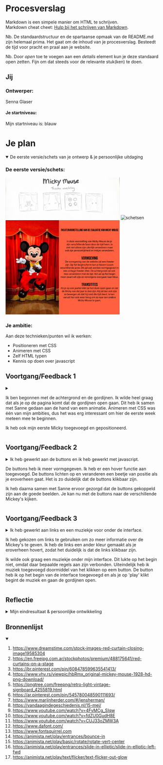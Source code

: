 # Procesverslag
Markdown is een simpele manier om HTML te schrijven.  
Markdown cheat cheet: [Hulp bij het schrijven van Markdown](https://github.com/adam-p/markdown-here/wiki/Markdown-Cheatsheet).

Nb. De standaardstructuur en de spartaanse opmaak van de README.md zijn helemaal prima. Het gaat om de inhoud van je procesverslag. Besteedt de tijd voor pracht en praal aan je website.

Nb. Door *open* toe te voegen aan een *details* element kun je deze standaard open zetten. Fijn om dat steeds voor de relevante stuk(ken) te doen.





## Jij

### Ontwerper:
Senna Glaser

#### Je startniveau:
Mijn startniveau is: blauw





# Je plan

<details open>
  <summary>De eerste versie/schets van je ontwerp & je persoonlijke uitdaging</summary>

  ### De eerste versie/schets:
  <img src="readme-images/schetsen.png" width="375px" alt="schetsen">
  <img src="readme-images/versie1.png" width="375px" alt="schetsen">
  <img src="readme-images/idee.png" width="375px" alt="schetsen">

  ### Je ambitie: 
  Aan deze technieken/punten wil ik werken:
  - Positioneren met CSS
  - Animeren met CSS
  - Zelf HTML typen
  - Kennis op doen over javascript
 
</details>




## Voortgang/Feedback 1

<details>
  <summary>
  
  Ik ben begonnen met de achtergrond en de gordijnen. Ik wilde heel graag dat als je op de pagina komt dat de gordijnen open gaan. Dit heb ik samen met Sanne gedaan aan de hand van eem animatie. Animeren met CSS was één van mijn ambities, dus het was erg interessant om hier de eerste week meteen mee te beginnen. 

  Ik heb ook mijn eerste Micky toegevoegd en gepositioneerd. 

  
  </summary>

  ### Bevinding 1:
  Het idee was dat als er een nieuwe micky kwam de gordijnen dicht en weer open zouden gaan. Uit de feedback bleek dat dit vertraging brengt in de interface en je minder soepel door interface kan. 

  #### oplossing:
  Ik heb er toen voor gekozen dat de gordijnen alleen op het begin open gaan. Als je nu op een ander jaartal klikt komt meteen de goede Mickey in beeld. Je hoeft niet meer te wachtenm tot de gordijnen open zijn. 

  ### Bevinding 2:
  Ik had zelf nog niet nagedacht over geluid, dus ik kreeg als feedback dat dit een leuke extra zou kunnen zijn. Bij Mickey Mouse kan je namelijk veel passende geluiden vinden om zo de interface nog meer een geheel te maken. 

  #### oplossing:
  Geluiden zoeken die passen bij het concept en het onderwerp.

  ### Bevinding 3:
  We hadden les gehad over animaties in de interface. Hier had ik ook nog niet overna gedacht. Dit is wel een detail die ik graag wil toevoegem in mijn interface. Dit brengt namelijk meer leven in de interface.

  #### oplossing:
  Ik heb verschillende animaties opgezocht en die ga ik toevoegen aan de Mickey's. 

  ### Bevinding 4:
  We hadden les gehad over animaties in de interface. Hier had ik ook nog niet overna gedacht. Dit is wel een detail die ik graag wil toevoegem in mijn interface. Dit brengt namelijk meer leven in de interface.

  #### oplossing:
  Ik heb verschillende animaties opgezocht en die ga ik toevoegen aan de Mickey's. 

  ### Bevinding 5:
  Ik had eerst normale buttons, maar ik wilde dat de buttons ook bij het thema van de interface zouden passen. 

  #### oplossing:
  Ik heb er toen voor gekozen om de buttons zelf in Illustrator vorm te geven. 


</details>




## Voortgang/Feedback 2

<details>
  <summary>
  Ik heb gewerkt aan de buttons en ik heb gewerkt met javascript. 

  De buttons heb ik meer vormgegeven. Ik heb er een hover functie aan toegevoegd. De buttons lichten op en veranderen een beetje van positie als je eroverheen gaat. Het is zo duidelijk dat de buttons klikbaar zijn. 

  Ik heb daarna samen met Sanne ervoor gezorgd dat de buttons gekoppeld zijn aan de goede beelden. Je kan nu met de buttons naar de verschillende Mickey's kijken. 
  
  </summary>
  
  ### Bevinding 1:
  Het contrast van de tekst was nog niet goed. Ik heb de kleur van de letter daarom wat feller geel gemaakt. Zo springen de letters er meer uit en zijn ze beter zichtbaar.

  <img src="readme-images/veranderingtekst.png" width="375px" alt="tekst">

  #### oplossing:
  Beschrijving hoe je het hebt hebt opgelost of als het niet gelukt is hoe je het zou oplossen (tekst en afbeeding(en)).

  ### Bevinding 2:
  De Mickey's waren nog niet allemaal even groot. Ik kreeg de feedback dat het meer een geheel zou zijn als ze allemaal evem groot zouden zijn. Vooral de Mickey 1999 was kleiner dan de rest. Deze Mickey valt daarom ook wat minder op.

  #### oplossing:
  Ik heb alle Mickey's ongeveer even groot gemaakt zodat het allemaal een geheel is. 

  ### Bevinding 3:
  Ik had nog geen li en ol in mijn code zitten. Deze zijn handig voor items die bij elkaar horen. 

  #### oplossing:
  Ik had nog niet eerder een lijst aangemaakt. Ik heb hierbij hulp gekregen van Iriana en we hebben samen een lijst toegevoegd aan mijn code. 

  ### Bevinding 4:
  Ik had bij elke Mickey een tekstwolkje staan. Ik had ze op het begin alleen op dezelfde plek gepositioneerd. Uiteindelijk kreeg ik het idee dat het leuker was als de tekstwolkjes bij elke Mickey anders zouden staan.

  #### oplossing:
  Ik heb toen voor elke Mickey de tekstwolk anders gepositioneerd. Ze staan nu allemaal aan de kant waar die Mickey heen kijkt. Zo zit er ook weer meer verschil in de verschillende jaren en ziet het geheel er logsicher uit. 

  ### Bevinding 5:
  Op het begin wilde ik achter elke link een website waar de kijkers dan informatie konden vinden. Deze sites waren alleen moeilijk te vinden per jaartal. Ik kreeg toen de feedback dat je ook video's kon toeveogen uit dat jaar. Dit leek mij eigenlijk een veel leuker idee. Je ziet dan namelijk ook hoe de Mickey uit dat jaar loopt, beweeegt en praat. Dit geeft uiteindelijk een veel completer beeld van de Mickey uit dat jaar. 

  #### oplossing:
  Ik heb toen verschillende video's opgezocht die komen uit het jaar van de Mickey's die ik had uitgekozen. 
</details>



## Voortgang/Feedback 3

<details>
  <summary>
  Ik heb gewerkt aan links en een muziekje voor onder de interface. 

  Ik heb gekozen om links te gebruiken om zo meer informatie over de Mickey's te geven. Ik heb de links een ander kleur gemaakt als je eroverheen hovert, zodat het duidelijk is dat de links klikbaar zijn.

  Ik wilde ook graag een muziekje onder mijn interface. Dit lukte op het begin niet, omdat daar bepaalde regels aan zijn verbonden. Uiteindelijk heb ik muziek toegevoegd doormiddel van het klikken op eem button. De button heb ik op het begin van de interface toegevoegd en als je op 'play' klikt begint de muziek en gaan de gordijnen open. 
  
  </summary>
  
  ### Bevinding 1:
  Als je dubbel klikte op een button kwam je opeens op een heel ander beeld terecht. Terwijl je eigenlijk bij hetzelfde beeld moest blijven. Ik had de buttons nog niet goed afgesteld. 

  #### oplossing:
  Ik heb de buttons uiteindelijk goed afgesteld, zodat als je op een button met een jaartal klikt de interface bij dat jaartal blijft. 

  ### Bevinding 2:
  Ik kreeg ook de feedback dat mijn interface nog niet responsive genoeg was. Sommige delen schaalde heel goed mee en anderen weer niet. Hierdoor kreeg je een raar beeld als je het beeldscherm kleiner maakte. 

  #### oplossing:
  Ik heb toen alle onderdelen van de interface beter afgesteld zodat ze mee schaalde met de grootte van het scherm. 

  ### Bevinding 3:
  Ook zag ik dat elke keer als ik iets veranderde in mijn CSS dat andere onderdelen soms mee veranderde. Ik kreeg daarom de feedback om vaak te blijven testen en dit ook op Github te doen. 

  #### oplossing:
  Ik heb uiteindelijk op het einde mijn code nog getest en ook laten testen door andere mensen die mijn interface nog nooit gezien hadden. Zo zie je meteen of de interface ook duidelijk is. 

  ### Bevinding 4:
  Ik had uiteindelijk toch nog een paar problemen met mijn interface op Github. Een voorbeeld hiervan was dat mijn lettertype niet mee veranderde. Het lettertype was speciaal uitgezocht voor deze interface waardoor het jammer zou zijn als deze niet mee zou veranderen in de uiteindelijke interface. 

  #### oplossing:
  Uiteindelijk ben ik toen nog een paar keer mijn code door gaan lezen en heb ik ook andere mensen ernaar laten kijken. Het bleek dat ik ergens een hoofdletter niet had staan. Dit is een heel makkelijk op te lossen probleem, die je soms toch niet kan vinden. 

  ### Bevinding 5:
  Ik had mijn play button nog op een basic manier vormgegeven. Dit kon nog wel iets meer bij het thema passen. 

  #### oplossing:
  Ik heb toen het hoofdlettertype toegevoegd aan de button. Samen met de achtergrond van de gordijnen en het lettertype komt de sfeer van het theater meteen over op het beginscherm. 

</details>




## Reflectie

<details>
  <summary>Mijn eindresultaat & persoonlijke ontwikkeling</summary>

  ### Je uitkomst - karakteristiek screenshot(s):
  <img src="readme-images/scherm1.jpg" width="375px" alt="final ontwerp">
  <img src="readme-images/scherm2.jpg" width="375px" alt="final ontwerp">
  <img src="readme-images/scherm3.jpg" width="375px" alt="final ontwerp">
  <img src="readme-images/scherm4.jpg" width="375px" alt="final ontwerp">
  <img src="readme-images/scherm5.jpg" width="375px" alt="final ontwerp">


  ### Dit ging goed/Heb ik geleerd: 
  Ik heb tijdens dit vak heel veel geleerd. Ik had nog weinig kennis waardoor ik ook nog heel veel kon leren. Ik heb veel samen gewerkt met klasgenoten en met Sanne. Ik vond het fijn dat we veel tijd op school hadden en we daardoor veel vragen konden stellen.

  Ik heb vooral heel veel geleerd over CSS. Hier ben ik nu ook echt beter in geworden. Ik kan nu zelf items stijlen en positioneren. Zoals je hierboven ook ziet in de afbeeldingen heb ik de Mickey's en tekstwolkemn op verschillende plekken gepositioneerd. Ook heb ik veel geleerd over animaties. Alle Mickey's maken een andere beweging en in de gordijnen zit ook een animatie.

  Ik ben uiteindelijk echt heel erg tevreden met het resultaat en de dingen die ik heb geleerd tijdens dit vak. Ik heb veel nieuwe kennis opgedaan en interface neergezet die werkt. 



  ### Dit was lastig/Is niet gelukt:
  Ik vond vooral javascript erg lastig. Ik heb hier wel mee gewerkt, maar vooral samen met Sanne. Ik had hier ook echt wel hulp bij nodig. Ik had bepaalde dingen in mijn hoofd die ik graag wilde in mijn interface en dat moest met javascript. Bijvoorbeeld dat je via de buttons naar de juiste Mickey gaat. Dit is uiteindelijk wel gelukt met hulp van Sanne. Hier zou ik in de toekomst wel nog veel meer over kunnen leren. 

  Het is niet gelukt om nog verschillende achtergronden en elementen toe te voegen. Bijvoorbeeld dat je bij elke Mickey een anders soort theater voorstelling zou hebben. Het thema komt toch heel duidelijk over en ben ik tevreden met de achtergrond. 

</details>





## Bronnenlijst

<details open>
<summary></summary>


1. https://www.dreamstime.com/stock-images-red-curtain-closing-image19585304
2. https://en.freejpg.com.ar/stockphotos/premium/488175641/red-curtains-on-a-stage
3. https://br.pinterest.com/pin/608478599635541413/
4. https://www.vhv.rs/viewpic/hbRmx_original-mickey-mouse-1928-hd-png-download/
5. https://pngtree.com/freepng/retro-light-vintage-signboard_4255819.html
6. https://ar.pinterest.com/pin/545780048590111693/
7. https://www.marijnherder.com/#/jensherman/
8. https://vandaagindegeschiedenis.nl/15-mei/
9. https://www.youtube.com/watch?v=4FvMCg_SIqw
10. https://www.youtube.com/watch?v=fdZU0GudH8E 
11. https://www.youtube.com/watch?v=CUJ33oZMW3A
12. https://www.dafont.com/
13. https://www.fontsquirrel.com
14. https://animista.net/play/entrances/bounce-in
15. https://animista.net/play/basic/rotate/rotate-vert-center
16. https://animista.net/play/entrances/slide-in-elliptic/slide-in-elliptic-left-fwd
17. https://animista.net/play/text/flicker/text-flicker-out-glow 

</details>
